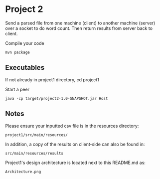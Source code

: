 # **Project 2**
Send a parsed file from one machine (client) to another machine (server) over a socket to do word count.
Then return results from server back to client.

Compile your code
```
mvn package
```

## **Executables**
If not already in project1 directory, cd project1

Start a peer

```
java -cp target/project2-1.0-SNAPSHOT.jar Host
```

## **Notes**
Please ensure your inputted csv file is in the resources directory:

```
project1/src/main/resources/
```
In addition, a copy of the results on client-side can also be found in:

```
src/main/resources/results
```

Project1's design architecture is located next to this README.md as:

```
Architecture.png
```
